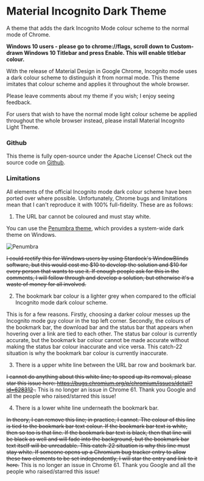 # Material Incognito Dark Theme
A theme that adds the dark Incognito Mode colour scheme to the normal mode of Chrome.

**Windows 10 users - please go to chrome://flags, scroll down to Custom-drawn Windows 10 Titlebar and press Enable. This will enable titlebar colour.**

With the release of Material Design in Google Chrome, Incognito mode uses a dark colour scheme to distinguish it from normal mode. This theme imitates that colour scheme and applies it throughout the whole browser.

Please leave comments about my theme if you wish; I enjoy seeing feedback.

For users that wish to have the normal mode light colour scheme be applied throughout the whole browser instead, please install Material Incognito Light Theme.

### Github
This theme is fully open-source under the Apache License! Check out the source code on [Github](https://github.com/Fiddle-N/material-incognito-dark-theme/).

### Limitations
All elements of the official Incognito mode dark colour scheme have been ported over where possible. Unfortunately, Chrome bugs and limitations mean that I can't reproduce it with 100% full-fidelity. These are as follows:

1. The URL bar cannot be coloured and must stay white. 

You can use the [Penumbra theme](https://scope10.deviantart.com/art/Penumbra-10-Windows-10-visual-style-568740374), which provides a system-wide dark theme on Windows.

![Penumbra](https://i.imgur.com/C2emXHk.png)

~~I could rectify this for Windows users by using Stardock's WindowBlinds software, but this would cost me $10 to develop the solution and $10 for every person that wants to use it. If enough people ask for this in the comments, I will follow through and develop a solution, but otherwise it's a waste of money for all involved.~~

2. The bookmark bar colour is a lighter grey when compared to the official Incognito mode dark colour scheme. 

This is for a few reasons. Firstly, choosing a darker colour messes up the Incognito mode guy colour in the top left corner. Secondly, the colours of the bookmark bar, the download bar and the status bar that appears when hovering over a link are tied to each other. The status bar colour is currently accurate, but the bookmark bar colour cannot be made accurate without making the status bar colour inaccurate and vice versa. This catch-22 situation is why the bookmark bar colour is currently inaccurate.

3. There is a upper white line between the URL bar row and bookmark bar. 

~~I cannot do anything about this white line; to speed up its removal, please star this issue here: https://bugs.chromium.org/p/chromium/issues/detail?id=628312 .~~
This is no longer an issue in Chrome 61. Thank you Google and all the people who raised/starred this issue!

4. There is a lower white line underneath the bookmark bar. 

~~In theory, I can remove this line; in practice, I cannot. The colour of this line is tied to the bookmark bar text colour. If the bookmark bar text is white, then so too is that line. If the bookmark bar text is black, then that line will be black as well and will fade into the background, but the bookmark bar text itself will be unreadable. This catch-22 situation is why this line must stay white. If someone opens up a Chromium bug tracker entry to allow these two elements to be set independently, I will star the entry and link to it here.~~
This is no longer an issue in Chrome 61. Thank you Google and all the people who raised/starred this issue!

